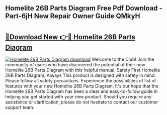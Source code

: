 ## Homelite 26B Parts Diagram Free Pdf Download - Part-6jH New Repair Owner Guide QMkyH

# <h2><a href="http://dfl12k.blite.top/?on=Homelite+26B+Parts+Diagram">🔗Download New 👉🔴 Homelite 26B Parts Diagram</a></h2>

[![Homelite 26B Parts Diagram download](https://i.imgur.com/lujVjoI.png)](http://dfl12k.blite.top/?on=Homelite+26B+Parts+Diagram)
Welcome to the Club! Join the community of users who have discovered the potential of their new Homelite 26B Parts Diagram with this helpful manual. Safety First Homelite 26B Parts Diagram, Always This product is designed with safety in mind. Please follow all safety precautions. Experience the possibilities of list of features with your new Homelite 26B Parts Diagram. It's our hope that the Homelite 26B Parts Diagram has been a clear and easy-to-follow guide in helping you get started with your new product. Should you require any assistance or clarification, please do not hesitate to contact our customer support team.
